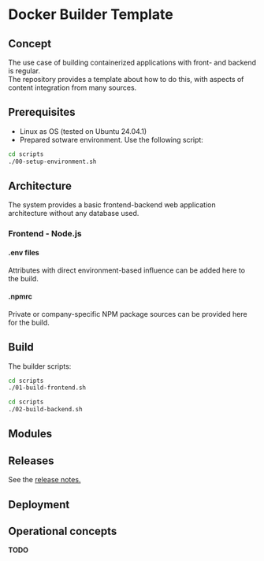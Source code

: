 # Docker Builder Template

## Concept

The use case of building containerized applications with front- and backend is regular.  
The repository provides a template about how to do this, with aspects of content integration from many sources.  

## Prerequisites

- Linux as OS (tested on Ubuntu 24.04.1)
- Prepared sotware environment. Use the following script:  

```bash
cd scripts
./00-setup-environment.sh
```

## Architecture

The system provides a basic frontend-backend web application architecture without any database used.  

### Frontend - Node.js

#### .env files

Attributes with direct environment-based influence can be added here to the build.

#### .npmrc

Private or company-specific NPM package sources can be provided here for the build.  

## Build

The builder scripts:

```bash
cd scripts
./01-build-frontend.sh
```

```bash
cd scripts
./02-build-backend.sh
```

## Modules

## Releases

See the [release notes.](doc/RELEASE_NOTES.md)  

## Deployment

## Operational concepts

**TODO**  
